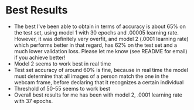 # Best Results
- The best I've been able to obtain in terms of accuracy is about 65% on the test set, using model 1 with 30 epochs and .00005 learning rate. However, it was definitely very overfit, and model 2 (.0001 learning rate) which performs better in that regard, has 62% on the test set and a much lower validation loss. Please let me know (see README for email) if you achieve better!
- Model 2 seems to work best in real time
- Test set accuracy of around 60% is fine, because in real time the model must determine that all images of a person match the one in the webcam frame, before declaring that it recognizes a certain individual
- Threshold of 50-55 seems to work best
- Overall best results for me has been with model 2, .0001 learning rate with 37 epochs.
